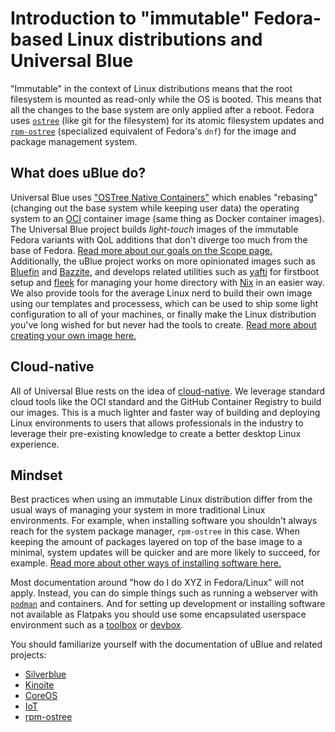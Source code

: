 # Introduction to "immutable" Fedora-based Linux distributions and Universal Blue

"Immutable" in the context of Linux distributions means that the root filesystem is mounted as read-only while the OS is booted. This means that all the changes to the base system are only applied after a reboot. Fedora uses [`ostree`](https://ostreedev.github.io/ostree/) (like git for the filesystem) for its atomic filesystem updates and [`rpm-ostree`](https://docs.fedoraproject.org/en-US/fedora/latest/system-administrators-guide/package-management/rpm-ostree/) (specialized equivalent of Fedora's `dnf`) for the image and package management system.

## What does uBlue do?

Universal Blue uses ["OSTree Native Containers"](https://fedoraproject.org/wiki/Changes/OstreeNativeContainerStable) which enables "rebasing" (changing out the base system while keeping user data) the operating system to an [OCI](https://opencontainers.org/) container image (same thing as Docker container images).  
The Universal Blue project builds *light-touch* images of the immutable Fedora variants with QoL additions that don't diverge too much from the base of Fedora. [Read more about our goals on the Scope page.](https://universal-blue.org/scope/)  
Additionally, the uBlue project works on more opinionated images such as [Bluefin](https://github.com/ublue-os/bluefin) and [Bazzite](https://github.com/ublue-os/bazzite), and develops related utilities such as [yafti](https://github.com/ublue-os/yafti) for firstboot setup and [fleek](https://github.com/ublue-os/fleek) for managing your home directory with [Nix](https://nixos.org/) in an easier way.  
We also provide tools for the average Linux nerd to build their own image using our templates and processess, which can be used to ship some light configuration to all of your machines, or finally make the Linux distribution you've long wished for but never had the tools to create. [Read more about creating your own image here.](http://universal-blue.org/tinker/0-make-your-own/)

## Cloud-native

All of Universal Blue rests on the idea of [cloud-native](https://en.wikipedia.org/wiki/Cloud-native_computing). We leverage standard cloud tools like the OCI standard and the GitHub Container Registry to build our images. This is a much lighter and faster way of building and deploying Linux environments to users that allows professionals in the industry to leverage their pre-existing knowledge to create a better desktop Linux experience.

## Mindset

Best practices when using an immutable Linux distribution differ from the usual ways of managing your system in more traditional Linux environments. For example, when installing software you shouldn't always reach for the system package manager, `rpm-ostree` in this case. When keeping the amount of packages layered on top of the base image to a minimal, system updates will be quicker and are more likely to succeed, for example. [Read more about other ways of installing software here.](https://universal-blue.org/guide/software/)

Most documentation around "how do I do XYZ in Fedora/Linux" will not apply. Instead, you can do simple things such as running a webserver with [`podman`](https://podman.io/) and containers. And for setting up development or installing software not available as Flatpaks you should use some encapsulated userspace environment such as a [toolbox](https://universal-blue.org/guide/toolbox/) or [devbox](https://www.jetpack.io/devbox/).

You should familiarize yourself with the documentation of uBlue and related projects:

- [Silverblue](https://docs.fedoraproject.org/en-US/fedora-silverblue/)
- [Kinoite](https://docs.fedoraproject.org/en-US/fedora-kinoite/)
- [CoreOS](https://docs.fedoraproject.org/en-US/fedora-coreos/)
- [IoT](https://docs.fedoraproject.org/en-US/iot/)
- [rpm-ostree](https://coreos.github.io/rpm-ostree/)